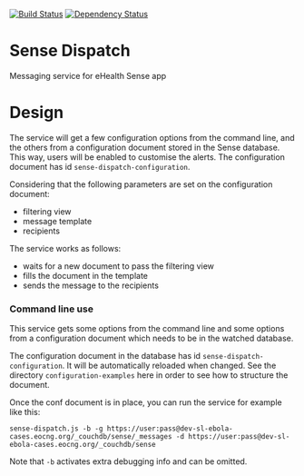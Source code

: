 [![Build Status](https://travis-ci.org/eHealthAfrica/sense-dispatch.png?branch=master)](https://travis-ci.org/eHealthAfrica/sense-dispatch)
[![Dependency Status](https://david-dm.org/eHealthAfrica/sense-dispatch.png)](https://david-dm.org/eHealthAfrica/sense-dispatch)

# Sense Dispatch

Messaging service for eHealth Sense app

# Design

The service will get a few configuration options from the command
line, and the others from a configuration document stored in the Sense
database. This way, users will be enabled to customise the alerts. The
configuration document has id `sense-dispatch-configuration`.

Considering that the following parameters are set on the configuration
document:

- filtering view
- message template
- recipients

The service works as follows:

- waits for a new document to pass the filtering view
- fills the document in the template
- sends the message to the recipients

### Command line use

This service gets some options from the command line and some options
from a configuration document which needs to be in the watched
database.

The configuration document in the database has id
`sense-dispatch-configuration`. It will be automatically reloaded when
changed. See the directory `configuration-examples` here in order to
see how to structure the document.

Once the conf document is in place, you can run the service for
example like this:

    sense-dispatch.js -b -g https://user:pass@dev-sl-ebola-cases.eocng.org/_couchdb/sense/_messages -d https://user:pass@dev-sl-ebola-cases.eocng.org/_couchdb/sense

Note that `-b` activates extra debugging info and can be omitted.
